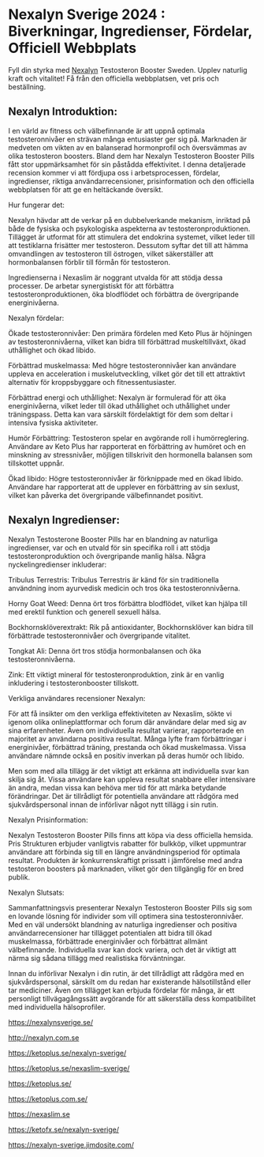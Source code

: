 <H1>Nexalyn Sverige 2024 : Biverkningar, Ingredienser, Fördelar, Officiell Webbplats</h1>



Fyll din styrka med <a href="https://nexalynsverige.se/">Nexalyn</a> Testosteron Booster Sweden. Upplev naturlig kraft och vitalitet! Få från den officiella webbplatsen, vet pris och beställning.

<h2>Nexalyn Introduktion:</h2>

I en värld av fitness och välbefinnande är att uppnå optimala testosteronnivåer en strävan många entusiaster ger sig på. Marknaden är medveten om vikten av en balanserad hormonprofil och översvämmas av olika testosteron boosters. Bland dem har Nexalyn Testosteron Booster Pills fått stor uppmärksamhet för sin påstådda effektivitet. I denna detaljerade recension kommer vi att fördjupa oss i arbetsprocessen, fördelar, ingredienser, riktiga användarrecensioner, prisinformation och den officiella webbplatsen för att ge en heltäckande översikt.

Hur fungerar det:

Nexalyn hävdar att de verkar på en dubbelverkande mekanism, inriktad på både de fysiska och psykologiska aspekterna av testosteronproduktionen. Tillägget är utformat för att stimulera det endokrina systemet, vilket leder till att testiklarna frisätter mer testosteron. Dessutom syftar det till att hämma omvandlingen av testosteron till östrogen, vilket säkerställer att hormonbalansen förblir till förmån för testosteron.

Ingredienserna i Nexaslim är noggrant utvalda för att stödja dessa processer. De arbetar synergistiskt för att förbättra testosteronproduktionen, öka blodflödet och förbättra de övergripande energinivåerna.

Nexalyn fördelar:

Ökade testosteronnivåer: Den primära fördelen med Keto Plus är höjningen av testosteronnivåerna, vilket kan bidra till förbättrad muskeltillväxt, ökad uthållighet och ökad libido.

Förbättrad muskelmassa: Med högre testosteronnivåer kan användare uppleva en acceleration i muskelutveckling, vilket gör det till ett attraktivt alternativ för kroppsbyggare och fitnessentusiaster.

Förbättrad energi och uthållighet: Nexalyn är formulerad för att öka energinivåerna, vilket leder till ökad uthållighet och uthållighet under träningspass. Detta kan vara särskilt fördelaktigt för dem som deltar i intensiva fysiska aktiviteter.

Humör Förbättring: Testosteron spelar en avgörande roll i humörreglering. Användare av Keto Plus har rapporterat en förbättring av humöret och en minskning av stressnivåer, möjligen tillskrivit den hormonella balansen som tillskottet uppnår.

Ökad libido: Högre testosteronnivåer är förknippade med en ökad libido. Användare har rapporterat att de upplever en förbättring av sin sexlust, vilket kan påverka det övergripande välbefinnandet positivt.

<h2>Nexalyn Ingredienser:</h2>

Nexalyn Testosterone Booster Pills har en blandning av naturliga ingredienser, var och en utvald för sin specifika roll i att stödja testosteronproduktion och övergripande manlig hälsa. Några nyckelingredienser inkluderar:

Tribulus Terrestris: Tribulus Terrestris är känd för sin traditionella användning inom ayurvedisk medicin och tros öka testosteronnivåerna.

Horny Goat Weed: Denna ört tros förbättra blodflödet, vilket kan hjälpa till med erektil funktion och generell sexuell hälsa.

Bockhornsklöverextrakt: Rik på antioxidanter, Bockhornsklöver kan bidra till förbättrade testosteronnivåer och övergripande vitalitet.

Tongkat Ali: Denna ört tros stödja hormonbalansen och öka testosteronnivåerna.

Zink: Ett viktigt mineral för testosteronproduktion, zink är en vanlig inkludering i testosteronbooster tillskott.

Verkliga användares recensioner Nexalyn:

För att få insikter om den verkliga effektiviteten av Nexaslim, sökte vi igenom olika onlineplattformar och forum där användare delar med sig av sina erfarenheter. Även om individuella resultat varierar, rapporterade en majoritet av användarna positiva resultat. Många lyfte fram förbättringar i energinivåer, förbättrad träning, prestanda och ökad muskelmassa. Vissa användare nämnde också en positiv inverkan på deras humör och libido.

Men som med alla tillägg är det viktigt att erkänna att individuella svar kan skilja sig åt. Vissa användare kan uppleva resultat snabbare eller intensivare än andra, medan vissa kan behöva mer tid för att märka betydande förändringar. Det är tillrådligt för potentiella användare att rådgöra med sjukvårdspersonal innan de införlivar något nytt tillägg i sin rutin.

Nexalyn Prisinformation:

Nexalyn Testosteron Booster Pills finns att köpa via dess officiella hemsida. Pris Strukturen erbjuder vanligtvis rabatter för bulkköp, vilket uppmuntrar användare att förbinda sig till en längre användningsperiod för optimala resultat. Produkten är konkurrenskraftigt prissatt i jämförelse med andra testosteron boosters på marknaden, vilket gör den tillgänglig för en bred publik.

Nexalyn Slutsats:

Sammanfattningsvis presenterar Nexalyn Testosteron Booster Pills sig som en lovande lösning för individer som vill optimera sina testosteronnivåer. Med en väl undersökt blandning av naturliga ingredienser och positiva användarrecensioner har tillägget potentialen att bidra till ökad muskelmassa, förbättrade energinivåer och förbättrat allmänt välbefinnande. Individuella svar kan dock variera, och det är viktigt att närma sig sådana tillägg med realistiska förväntningar.


Innan du införlivar Nexalyn i din rutin, är det tillrådligt att rådgöra med en sjukvårdspersonal, särskilt om du redan har existerande hälsotillstånd eller tar mediciner. Även om tillägget kan erbjuda fördelar för många, är ett personligt tillvägagångssätt avgörande för att säkerställa dess kompatibilitet med individuella hälsoprofiler.

https://nexalynsverige.se/
 
http://nexalyn.com.se
 
https://ketoplus.se/nexalyn-sverige/
 
https://ketoplus.se/nexaslim-sverige/
 
https://ketoplus.se/
 
https://ketoplus.com.se/
 
https://nexaslim.se
 
https://ketofx.se/nexalyn-sverige/
 
https://nexalyn-sverige.jimdosite.com/

